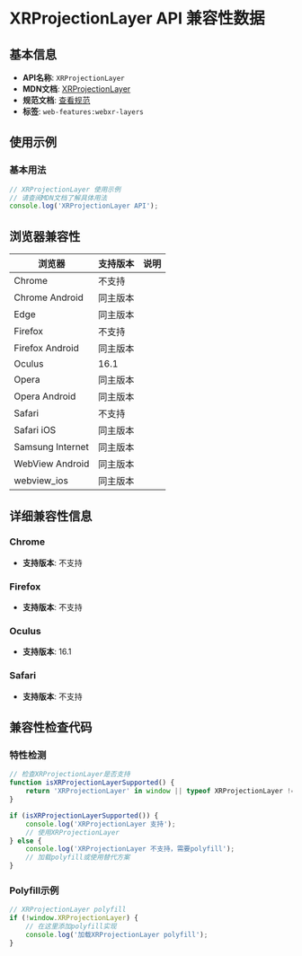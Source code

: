 # XRProjectionLayer API 兼容性数据

## 基本信息

- **API名称**: `XRProjectionLayer`
- **MDN文档**: [XRProjectionLayer](https://developer.mozilla.org/docs/Web/API/XRProjectionLayer)
- **规范文档**: [查看规范](https://immersive-web.github.io/layers/#xrprojectionlayertype)
- **标签**: `web-features:webxr-layers`

## 使用示例

### 基本用法

```javascript
// XRProjectionLayer 使用示例
// 请查阅MDN文档了解具体用法
console.log('XRProjectionLayer API');
```

## 浏览器兼容性

| 浏览器 | 支持版本 | 说明 |
|--------|----------|------|
| Chrome | 不支持 |  |
| Chrome Android | 同主版本 |  |
| Edge | 同主版本 |  |
| Firefox | 不支持 |  |
| Firefox Android | 同主版本 |  |
| Oculus | 16.1 |  |
| Opera | 同主版本 |  |
| Opera Android | 同主版本 |  |
| Safari | 不支持 |  |
| Safari iOS | 同主版本 |  |
| Samsung Internet | 同主版本 |  |
| WebView Android | 同主版本 |  |
| webview_ios | 同主版本 |  |

## 详细兼容性信息

### Chrome

- **支持版本**: 不支持

### Firefox

- **支持版本**: 不支持

### Oculus

- **支持版本**: 16.1

### Safari

- **支持版本**: 不支持

## 兼容性检查代码

### 特性检测

```javascript
// 检查XRProjectionLayer是否支持
function isXRProjectionLayerSupported() {
    return 'XRProjectionLayer' in window || typeof XRProjectionLayer !== 'undefined';
}

if (isXRProjectionLayerSupported()) {
    console.log('XRProjectionLayer 支持');
    // 使用XRProjectionLayer
} else {
    console.log('XRProjectionLayer 不支持，需要polyfill');
    // 加载polyfill或使用替代方案
}
```

### Polyfill示例

```javascript
// XRProjectionLayer polyfill
if (!window.XRProjectionLayer) {
    // 在这里添加polyfill实现
    console.log('加载XRProjectionLayer polyfill');
}
```

